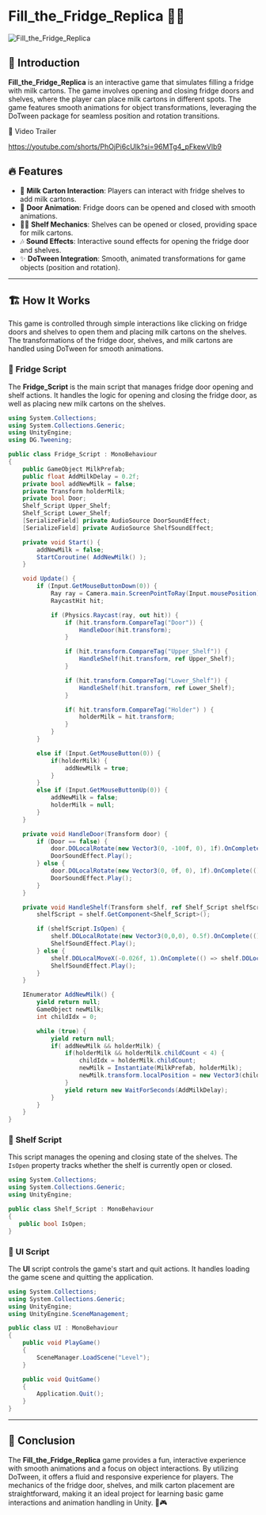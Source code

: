 # Fill_the_Fridge_Replica 🥛🚪

![Fill_the_Fridge_Replica](https://user-images.githubusercontent.com/62818241/204718605-c319b63d-3c07-4168-9da0-76837868b5cb.PNG)

## 📌 Introduction
**Fill_the_Fridge_Replica** is an interactive game that simulates filling a fridge with milk cartons. The game involves opening and closing fridge doors and shelves, where the player can place milk cartons in different spots. The game features smooth animations for object transformations, leveraging the DoTween package for seamless position and rotation transitions.

🔗 Video Trailer

https://youtube.com/shorts/PhOjPi6cUlk?si=96MTg4_pFkewVlb9

## 🔥 Features
- 🥛 **Milk Carton Interaction**: Players can interact with fridge shelves to add milk cartons.
- 🚪 **Door Animation**: Fridge doors can be opened and closed with smooth animations.
- 🧑‍🍳 **Shelf Mechanics**: Shelves can be opened or closed, providing space for milk cartons.
- 🎶 **Sound Effects**: Interactive sound effects for opening the fridge door and shelves.
- ✨ **DoTween Integration**: Smooth, animated transformations for game objects (position and rotation).

---

## 🏗️ How It Works

This game is controlled through simple interactions like clicking on fridge doors and shelves to open them and placing milk cartons on the shelves. The transformations of the fridge door, shelves, and milk cartons are handled using DoTween for smooth animations.

### 📌 **Fridge Script**

The **Fridge_Script** is the main script that manages fridge door opening and shelf actions. It handles the logic for opening and closing the fridge door, as well as placing new milk cartons on the shelves.

```csharp
using System.Collections;
using System.Collections.Generic;
using UnityEngine;
using DG.Tweening;

public class Fridge_Script : MonoBehaviour
{
    public GameObject MilkPrefab;
    public float AddMilkDelay = 0.2f;
    private bool addNewMilk = false;
    private Transform holderMilk;
    private bool Door;
    Shelf_Script Upper_Shelf;
    Shelf_Script Lower_Shelf;
    [SerializeField] private AudioSource DoorSoundEffect;
    [SerializeField] private AudioSource ShelfSoundEffect;

    private void Start() {
        addNewMilk = false;
        StartCoroutine( AddNewMilk() );
    }

    void Update() {  
        if (Input.GetMouseButtonDown(0)) {
            Ray ray = Camera.main.ScreenPointToRay(Input.mousePosition);  
            RaycastHit hit;

            if (Physics.Raycast(ray, out hit)) {
                if (hit.transform.CompareTag("Door")) {
                    HandleDoor(hit.transform);
                }

                if (hit.transform.CompareTag("Upper_Shelf")) {
                    HandleShelf(hit.transform, ref Upper_Shelf);
                }

                if (hit.transform.CompareTag("Lower_Shelf")) {
                    HandleShelf(hit.transform, ref Lower_Shelf);
                }

                if( hit.transform.CompareTag("Holder") ) {
                    holderMilk = hit.transform;                    
                }
            }  
        }

        else if (Input.GetMouseButton(0)) {   
            if(holderMilk) {   
                addNewMilk = true;
            }
        }
        else if (Input.GetMouseButtonUp(0)) {
            addNewMilk = false;
            holderMilk = null;
        }
    }

    private void HandleDoor(Transform door) {
        if (Door == false) {
            door.DOLocalRotate(new Vector3(0, -100f, 0), 1f).OnComplete(() => { Door = true; });
            DoorSoundEffect.Play();
        } else {
            door.DOLocalRotate(new Vector3(0, 0f, 0), 1f).OnComplete(() => { Door = false; });
            DoorSoundEffect.Play();
        }
    }

    private void HandleShelf(Transform shelf, ref Shelf_Script shelfScript) {
        shelfScript = shelf.GetComponent<Shelf_Script>(); 

        if (shelfScript.IsOpen) {
            shelf.DOLocalRotate(new Vector3(0,0,0), 0.5f).OnComplete(() => { shelf.DOLocalMoveX(-0.0052f, 1); shelfScript.IsOpen = false; });
            ShelfSoundEffect.Play();
        } else {
            shelf.DOLocalMoveX(-0.026f, 1).OnComplete(() => shelf.DOLocalRotate(new Vector3(0, 0, 25), 0.5f).OnComplete(() => shelfScript.IsOpen = true));
            ShelfSoundEffect.Play();
        }
    }

    IEnumerator AddNewMilk() {
        yield return null;
        GameObject newMilk;
        int childIdx = 0;

        while (true) {
            yield return null;
            if( addNewMilk && holderMilk) {
                if(holderMilk && holderMilk.childCount < 4) {
                    childIdx = holderMilk.childCount;
                    newMilk = Instantiate(MilkPrefab, holderMilk);
                    newMilk.transform.localPosition = new Vector3(childIdx * 0.25f, 0, 0);
                }
                yield return new WaitForSeconds(AddMilkDelay);
            }
        }
    }
}
```

### 📌 **Shelf Script**

This script manages the opening and closing state of the shelves. The `IsOpen` property tracks whether the shelf is currently open or closed.

```csharp
using System.Collections;
using System.Collections.Generic;
using UnityEngine;

public class Shelf_Script : MonoBehaviour
{
   public bool IsOpen;
}
```

### 📌 **UI Script**

The **UI** script controls the game's start and quit actions. It handles loading the game scene and quitting the application.

```csharp
using System.Collections;
using System.Collections.Generic;
using UnityEngine;
using UnityEngine.SceneManagement;

public class UI : MonoBehaviour
{
    public void PlayGame()
    {
        SceneManager.LoadScene("Level");
    }

    public void QuitGame()
    {
        Application.Quit();
    }
}
```

---

## 🎯 Conclusion
The **Fill_the_Fridge_Replica** game provides a fun, interactive experience with smooth animations and a focus on object interactions. By utilizing DoTween, it offers a fluid and responsive experience for players. The mechanics of the fridge door, shelves, and milk carton placement are straightforward, making it an ideal project for learning basic game interactions and animation handling in Unity. 🥛🎮
